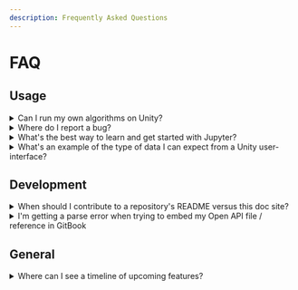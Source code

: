```yaml
---
description: Frequently Asked Questions
---
```


# FAQ

## Usage

<details>

<summary>Can I run my own algorithms on Unity?</summary>

Currently, within the Jupyter-based interface you may unit test your own algorithms. Running your algorithms at scale in our Science Processing system is a future capability being actively developed.

</details>

<details>

<summary>Where do I report a bug?</summary>

TBD

</details>

<details>

<summary>What's the best way to learn and get started with Jupyter?</summary>

Please see: [https://jupyterlab.readthedocs.io/en/stable/getting\_started/overview.html](https://jupyterlab.readthedocs.io/en/stable/getting\_started/overview.html)

</details>

<details>

<summary>What's an example of the type of data I can expect from a Unity user-interface?</summary>

As an example, see the below query and data returned from the "Working with Data" Jupyter notebook: \
\
Query/Action:\
\
Response:&#x20;



</details>

## Development

<details>

<summary>When should I contribute to a repository's README versus this doc site?</summary>

Think of a `README.md` as an introduction to a particular module of software and this doc site (i.e. GitBook) as an introduction to the aggregated software experience. Depending on the nature of the software repository hosting the `README.md`, whether a miscellanous tool or an all-encompassing mega-repository, you'll have to decide where to conribute. For the former case, contributing to a `README.md` is usually sufficient - especially if the tool is not core to the software experience and hasn't been described already in this central doc site. For the latter, it is preferable to contribute content (esp. user guides, developer guides, admin guides, feature list, quickstarts, FAQ, contributing guides, etc.) to our central doc site versus individual `README's`. In this case, still make sure to provide links to sections within the `README.md` to relevant areas of this doc site as needed (see [example README.md](https://github.com/unity-sds/unity-architecture#readme)).

</details>

<details>

<summary>I'm getting a parse error when trying to embed my Open API file / reference in GitBook</summary>

If you're getting an error such as "Could not parse the Open API file, it is most likely invalid" - try ensuring you are pointing to a URL that is showing the _raw_ OpenAPI document file - not a rendering. For example, pointing to a GitHub link, ensure your link is pointing to the raw version and not an HTML page (check via the page source).

</details>

## General

<details>

<summary>Where can I see a timeline of upcoming features?</summary>

TBD

</details>
